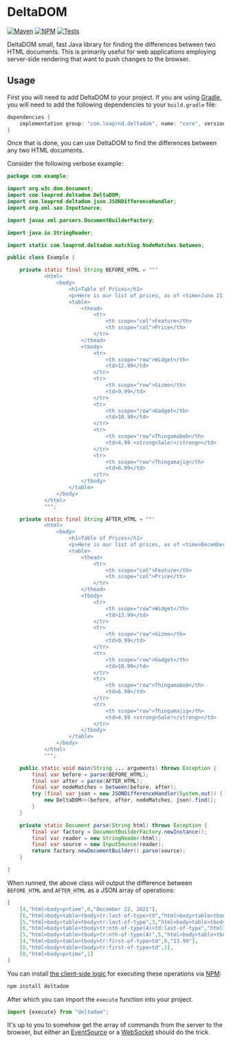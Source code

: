 # DeltaDOM

[![Maven](https://badgen.net/maven/v/maven-central/com.leaprnd.deltadom/core)](https://search.maven.org/artifact/com.leaprnd.deltadom/core) [![NPM](https://badgen.net/npm/v/deltadom)](https://www.npmjs.com/package/deltadom) [![Tests](https://github.com/Leap-R-D/DeltaDOM/actions/workflows/test.yml/badge.svg)](https://github.com/Leap-R-D/DeltaDOM/actions)

DeltaDOM small, fast Java library for finding the differences between two HTML documents. This is primarily useful for web applications employing server-side rendering that want to push changes to the browser.

## Usage

First you will need to add DeltaDOM to your project. If you are using [Gradle](https://gradle.org/), you will need to add the following dependencies to your `build.gradle` file:

```groovy
dependencies {
    implementation group: "com.leaprnd.deltadom", name: "core", version: "1.0.0"
}
```

Once that is done, you can use DeltaDOM to find the differences between any two HTML documents.

Consider the following verbose example:

```java
package com.example;

import org.w3c.dom.Document;
import com.leaprnd.deltadom.DeltaDOM;
import com.leaprnd.deltadom.json.JSONDifferenceHandler;
import org.xml.sax.InputSource;

import javax.xml.parsers.DocumentBuilderFactory;

import java.io.StringReader;

import static com.leaprnd.deltadom.matching.NodeMatches.between;

public class Example {

	private static final String BEFORE_HTML = """
			<html>
				<body>
					<h1>Table of Prices</h1>
					<p>Here is our list of prices, as of <time>June 21, 2021</time></p>
					<table>
						<thead>
							<tr>
								<th scope="col">Feature</th>
								<th scope="col">Price</th>
							</tr>
						</thead>
						<tbody>
							<tr>
								<th scope="row">Widget</th>
								<td>12.99</td>
							</tr>
							<tr>
								<th scope="row">Gizmo</th>
								<td>9.99</td>
							</tr>
							<tr>
								<th scope="row">Gadget</th>
								<td>10.99</td>
							</tr>
							<tr>
								<th scope="row">Thingamabob</th>
								<td>4.99 <strong>Sale!</strong></td>
							</tr>
							<tr>
								<th scope="row">Thingamajig</th>
								<td>6.99</td>
							</tr>
						</tbody>
					</table>
				</body>
			</html>
			""";

	private static final String AFTER_HTML = """
			<html>
				<body>
					<h1>Table of Prices</h1>
					<p>Here is our list of prices, as of <time>December 22, 2021</time></p>
					<table>
						<thead>
							<tr>
								<th scope="col">Feature</th>
								<th scope="col">Price</th>
							</tr>
						</thead>
						<tbody>
							<tr>
								<th scope="row">Widget</th>
								<td>13.99</td>
							</tr>
							<tr>
								<th scope="row">Gizmo</th>
								<td>9.99</td>
							</tr>
							<tr>
								<th scope="row">Gadget</th>
								<td>10.99</td>
							</tr>
							<tr>
								<th scope="row">Thingamabob</th>
								<td>6.99</td>
							</tr>
							<tr>
								<th scope="row">Thingamajig</th>
								<td>4.99 <strong>Sale!</strong></td>
							</tr>
						</tbody>
					</table>
				</body>
			</html>
			""";

	public static void main(String ... arguments) throws Exception {
		final var before = parse(BEFORE_HTML);
		final var after = parse(AFTER_HTML);
		final var nodeMatches = between(before, after);
		try (final var json = new JSONDifferenceHandler(System.out)) {
			new DeltaDOM<>(before, after, nodeMatches, json).find();
		}
	}

	private static Document parse(String html) throws Exception {
		final var factory = DocumentBuilderFactory.newInstance();
		final var reader = new StringReader(html);
		final var source = new InputSource(reader);
		return factory.newDocumentBuilder().parse(source);
	}

}
```

When runned, the above class will output the difference between `BEFORE_HTML` and `AFTER_HTML` as a JSON array of operations:

```json
[
    [4,"html>body>p>time",0,"December 22, 2021"],
    [6,"html>body>table>tbody>tr:last-of-type>td","html>body>table>tbody>tr:nth-of-type(4)",3],
    [5,"html>body>table>tbody>tr:last-of-type",3,"html>body>table>tbody>tr:nth-of-type(4)",4],
    [6,"html>body>table>tbody>tr:nth-of-type(4)>td:last-of-type","html>body>table>tbody>tr:last-of-type",3],
    [5,"html>body>table>tbody>tr:nth-of-type(4)",5,"html>body>table>tbody>tr:last-of-type",4],
    [4,"html>body>table>tbody>tr:first-of-type>td",0,"13.99"],
    [0,"html>body>table>tbody>tr:first-of-type>td",1],
    [0,"html>body>p>time",1]
]
```

You can install [the client-side logic](https://github.com/Leap-R-D/DeltaDOM/blob/main/src/main/javascript/DeltaDOM.js) for executing these operations via [NPM](https://www.npmjs.com/):

```sh
npm install deltadom
```

After which you can import the `execute` function into your project.

```javascript
import {execute} from "deltadom";
```

It's up to you to somehow get the array of commands from the server to the browser, but either an [EventSource](https://developer.mozilla.org/en-US/docs/Web/API/EventSource) or a [WebSocket](https://developer.mozilla.org/en-US/docs/Web/API/WebSocket) should do the trick.